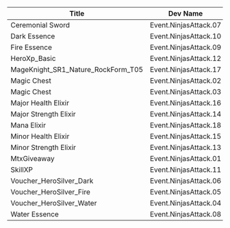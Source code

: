 | Title | Dev Name | Quantity | Currency |  Price |
| ----- | -------- | -------- | -------- |  ----- |
| Ceremonial Sword | Event.NinjasAttack.07 | -1 | Reagent_Event_NinjasAttack_NinjaStars | 3750 |
| Dark Essence | Event.NinjasAttack.10 | -1 | Reagent_Event_NinjasAttack_NinjaStars | 2250 |
| Fire Essence | Event.NinjasAttack.09 | -1 | Reagent_Event_NinjasAttack_NinjaStars | 2250 |
| HeroXp_Basic | Event.NinjasAttack.12 | -1 | Reagent_Event_NinjasAttack_NinjaStars | 5000 |
| MageKnight_SR1_Nature_RockForm_T05 | Event.NinjasAttack.17 | -1 | Reagent_NinjasAttack_Whetstones | 100 |
| Magic Chest | Event.NinjasAttack.02 | -1 | Reagent_Event_NinjasAttack_NinjaStars | 15000 |
| Magic Chest | Event.NinjasAttack.03 | -1 | Reagent_Event_NinjasAttack_NinjaStars | 20000 |
| Major Health Elixir | Event.NinjasAttack.16 | -1 | Reagent_Event_NinjasAttack_NinjaStars | 250 |
| Major Strength Elixir | Event.NinjasAttack.14 | -1 | Reagent_Event_NinjasAttack_NinjaStars | 250 |
| Mana Elixir | Event.NinjasAttack.18 | -1 | Reagent_Event_NinjasAttack_NinjaStars | 2000 |
| Minor Health Elixir | Event.NinjasAttack.15 | -1 | Reagent_Event_NinjasAttack_NinjaStars | 20 |
| Minor Strength Elixir | Event.NinjasAttack.13 | -1 | Reagent_Event_NinjasAttack_NinjaStars | 20 |
| MtxGiveaway | Event.NinjasAttack.01 | -1 | Reagent_Event_NinjasAttack_NinjaStars | 80 |
| SkillXP | Event.NinjasAttack.11 | -1 | Reagent_Event_NinjasAttack_NinjaStars | 4 |
| Voucher_HeroSilver_Dark | Event.NinjasAttack.06 | -1 | Reagent_Event_NinjasAttack_NinjaStars | 12000 |
| Voucher_HeroSilver_Fire | Event.NinjasAttack.05 | -1 | Reagent_Event_NinjasAttack_NinjaStars | 7000 |
| Voucher_HeroSilver_Water | Event.NinjasAttack.04 | -1 | Reagent_Event_NinjasAttack_NinjaStars | 7000 |
| Water Essence | Event.NinjasAttack.08 | -1 | Reagent_Event_NinjasAttack_NinjaStars | 2250 |
